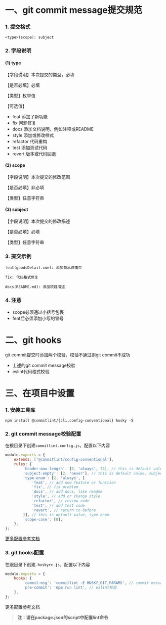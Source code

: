 # 一、git commit message提交规范

### 1. 提交格式

```
<type>(scope): subject
```

### 2. 字段说明

#### (1) type

【字段说明】本次提交的类型，必填

【是否必填】必填

【类型】枚举值

【可选值】

- feat 添加了新功能
- fix 问题修复
- docs 添加文档说明，例如注释或README
- style 添加或修改样式
- refactor 代码重构
- test 添加测试代码
- revert 版本或代码回退

#### (2) scope

【字段说明】本次提交的修改范围

【是否必填】非必填

【类型】任意字符串

#### (3) subject

【字段说明】本次提交的修改描述

【是否必填】必填

【类型】任意字符串

### 3. 提交示例

```shell
feat(goodsDetail.vue): 添加商品详情页

fix: 代码格式修复

docs(README.md): 添加项目描述
```

### 4. 注意

- scope必须通过小括号包裹
- feat后必须添加小写的冒号

# 二、git hooks

git commit提交时添加两个校验，校验不通过则git commit不成功

- 上述的git commit message校验
- eslint代码格式校验

# 三、在项目中设置

### 1. 安装工具库

```shell
npm install @commitlint/{cli,config-conventional} husky -S
```

### 2. git commit message校验配置

在根目录下创建`commitlint.config.js`，配置以下内容

```js
module.exports = {
    extends: ['@commitlint/config-conventional'],
    rules: {
        'header-max-length': [2, 'always', 72], // this is default value, header can not over 72 word
        'subject-empty': [2, 'never'], // this is default value, subject can not be empty
        'type-enum': [2, 'always', [
            'feat', // add new feature or function
            'fix', // fix problem
            'docs', // add docs, like readme
            'style', // add or change style
            'refactor', // review code
            'test', // add test code
            'revert', // return to before
        ]], // this is default value, type enum
        'scope-case': [0],
    },
};
```

[更多配置参考文档](https://commitlint.js.org/#/reference-rules)

### 3. git hooks配置
在跟目录下创建`.huskyrc.js`，配置以下内容

```js
module.exports = {
    hooks: {
        'commit-msg': 'commitlint -E HUSKY_GIT_PARAMS', // commit message校验
        'pre-commit': 'npm run lint', // eslint校验
    },
};
```

[更多配置参考文档](https://github.com/typicode/husky)

> **注：请在package.json的script中配置lint命令**